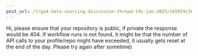 ```yaml
---
post_url: /t/ga4-data-sourcing-discussion-thread-tds-jan-2025/165959/267
---
```

Hi, please ensure that your repository is public, if private the response would be 404. If workflow runs is not found, it might be that the number of API calls to your profile/repo might have exceeded, it usually gets reset at the end of the day. Please try again after sometime)